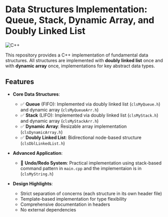 # Data Structures Implementation: Queue, Stack, Dynamic Array, and Doubly Linked List 

![C++](https://img.shields.io/badge/C++-17%2F20-blue.svg)


This repository provides a C++ implementation of fundamental data structures. All structures are implemented with **doubly linked list** once and with **dynamic array** once, implementations for key abstract data types.

## Features

- **Core Data Structures**:
  - ✅ **Queue** (FIFO): Implemented via doubly linked list (`clsMyQueue.h`) and dynamic array (`clsMyQueueArr.h`)
  - ✅ **Stack** (LIFO): Implemented via doubly linked list (`clsMyStack.h`) and dynamic array (`clsMyStackArr.h`)
  - ✅ **Dynamic Array**: Resizable array implementation (`clsDynamicArray.h`)
  - ✅ **Doubly Linked List**: Bidirectional node-based structure (`clsDblLinkedList.h`)

- **Advanced Application**:
  - 🔄 **Undo/Redo System**: Practical implementation using stack-based command pattern in `main.cpp` and the implementaion is in (`clsMyString.h`)


- **Design Highlights**:
  - Strict separation of concerns (each structure in its own header file)
  - Template-based implementation for type flexibility
  - Comprehensive documentation in headers
  - No external dependencies

